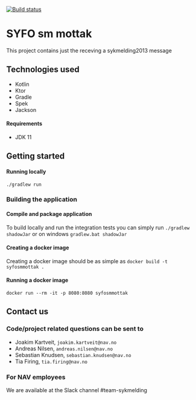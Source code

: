 [![Build status](https://github.com/navikt/syfosmmottak/workflows/Deploy%20to%20dev%20and%20prod/badge.svg)](https://github.com/navikt/syfosmmottak/workflows/Deploy%20to%20dev%20and%20prod/badge.svg)
# SYFO sm mottak
This project contains just the receving a sykmelding2013 message

## Technologies used
* Kotlin
* Ktor
* Gradle
* Spek
* Jackson

#### Requirements

* JDK 11

## Getting started
#### Running locally
`./gradlew run`

### Building the application
#### Compile and package application
To build locally and run the integration tests you can simply run `./gradlew shadowJar` or  on windows 
`gradlew.bat shadowJar`

#### Creating a docker image
Creating a docker image should be as simple as `docker build -t syfosmmottak .`

#### Running a docker image
`docker run --rm -it -p 8080:8080 syfosmmottak`

## Contact us
### Code/project related questions can be sent to
* Joakim Kartveit, `joakim.kartveit@nav.no`
* Andreas Nilsen, `andreas.nilsen@nav.no`
* Sebastian Knudsen, `sebastian.knudsen@nav.no`
* Tia Firing, `tia.firing@nav.no`

### For NAV employees
We are available at the Slack channel #team-sykmelding
